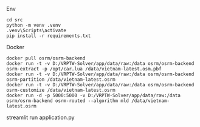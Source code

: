 

Env

    cd src
    python -m venv .venv
    .venv\Scripts\activate
    pip install -r requirements.txt


 
Docker

    docker pull osrm/osrm-backend
    docker run -t -v D:/VRPTW-Solver/app/data/raw:/data osrm/osrm-backend osrm-extract -p /opt/car.lua /data/vietnam-latest.osm.pbf
    docker run -t -v D:/VRPTW-Solver/app/data/raw:/data osrm/osrm-backend osrm-partition /data/vietnam-latest.osrm
    docker run -t -v D:/VRPTW-Solver/app/data/raw:/data osrm/osrm-backend osrm-customize /data/vietnam-latest.osrm
    docker run -d -p 5000:5000 -v D:/VRPTW-Solver/app/data/raw:/data osrm/osrm-backend osrm-routed --algorithm mld /data/vietnam-latest.osrm


streamlit run application.py
